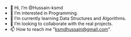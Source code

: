 - 👋 Hi, I’m @Hussain-ksmd
- 👀 I’m interested in Programming.
- 🌱 I’m currently learning Data Structures and Algorithms.
- 💞️ I’m looking to collaborate with the real projects.
- 📫 How to reach me "ksmdhussain@gmail.com".

<!---
Hussain-ksmd/Hussain-ksmd is a ✨ special ✨ repository because its `README.md` (this file) appears on your GitHub profile.
You can click the Preview link to take a look at your changes.
--->

